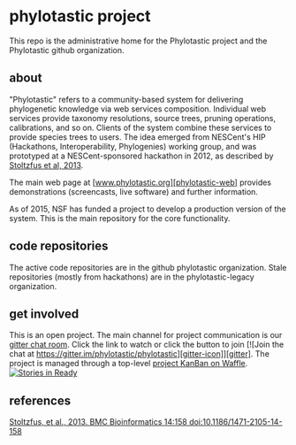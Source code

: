 # phylotastic project

This repo is the administrative home for the Phylotastic project and the Phylotastic github organization. 

## about

"Phylotastic" refers to a community-based system for delivering phylogenetic knowledge via web services composition.  Individual web services provide taxonomy resolutions, source trees, pruning operations, calibrations, and so on.  Clients of the system combine these services to provide species trees to users.  The idea emerged from NESCent's HIP (Hackathons, Interoperability, Phylogenies) working group, and was prototyped at a NESCent-sponsored hackathon in 2012, as described by [Stoltzfus et al, 2013][phylotastic-ref].

The main web page at [www.phylotastic.org][phylotastic-web] provides demonstrations (screencasts, live software) and further information.

As of 2015, NSF has funded a project to develop a production version of the system.  This is the main repository for the core functionality.

## code repositories

The active code repositories are in the github phylotastic organization.  Stale repositories (mostly from hackathons) are in the phylotastic-legacy organization.  


## get involved

This is an open project.  The main channel for project communication is our [gitter chat room](https://gitter.im/phylotastic/phylotastic).  Click the link to watch or click the button to join [![Join the chat at https://gitter.im/phylotastic/phylotastic][gitter-icon]][gitter].  The project is managed through a top-level [project KanBan on Waffle](https://waffle.io/phylotastic/phylotastic). [![Stories in Ready][waffle-icon]][waffle]


## references

[Stoltzfus, et al., 2013.  BMC Bioinformatics 14:158  doi:10.1186/1471-2105-14-158][phylotastic-ref]


[waffle-icon]: https://badge.waffle.io/phylotastic/phylotastic.png?label=ready&title=Ready
[waffle]: https://waffle.io/phylotastic/phylotastic
[gitter-icon]: https://badges.gitter.im/Join%20Chat.svg
[gitter]: https://gitter.im/phylotastic/phylotastic?utm_source=badge&utm_medium=badge&utm_campaign=pr-badge&utm_content=badge
[phylotastic-ref]: http://www.biomedcentral.com/1471-2105/14/158
[phylotastic-web]: http://www.phylotastic.org
